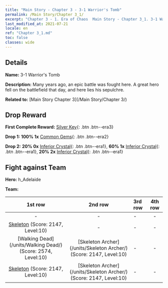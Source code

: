 ```yaml
---
title: "Main Story - Chapter 3 - 3-1 Warrior's Tomb"
permalink: /Main Story/Chapter 3_1/
excerpt: "Chapter 3 - 1. Era of Chaos  Main Story - Chapter 3_1. 3-1 Warrior's Tomb"
last_modified_at: 2021-07-21
locale: en
ref: "Chapter 3_1.md"
toc: false
classes: wide
---
```


## Details

 **Name:** 3-1 Warrior's Tomb

 **Description:** Many years ago, an epic battle was fought here. A great hero fell on the battlefield that day, and here lies his sepulchre.

 **Related to:** [Main Story Chapter 3](/Main Story/Chapter 3/)

## Drop Reward

 **First Complete Reward:** [Silver Key](/Items/con_693/){: .btn .btn--era3}

 **Drop 1:** **100% 1x** [Common Gems](/Items/mat_10/){: .btn .btn--era2}

 **Drop 2:** **20% 0x** [Inferior Crystal](/Items/mat_5/){: .btn .btn--era1}, **60% 1x** [Inferior Crystal](/Items/mat_5/){: .btn .btn--era1}, **20% 2x** [Inferior Crystal](/Items/mat_5/){: .btn .btn--era1}


## Fight against Team
 **Hero:** h_Adelaide

 **Team:**


  | 1st row | 2nd row | 3rd row | 4th row |
  |:----:|:----:|:----|:----:|
  | - | - | - | - |
  | [Skeleton](/units/Skeleton/) (Score: 2147, Level:10)  | - | - | - |
  | [Walking Dead](/units/Walking Dead/) (Score: 2574, Level:10)  | [Skeleton Archer](/units/Skeleton Archer/) (Score: 2147, Level:10)  | - | - |
  | [Skeleton](/units/Skeleton/) (Score: 2147, Level:10)  | [Skeleton Archer](/units/Skeleton Archer/) (Score: 2147, Level:10)  | - | - |


